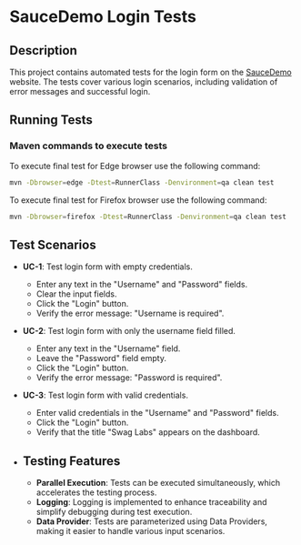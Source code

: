 # SauceDemo Login Tests

## Description

This project contains automated tests for the login form on the [SauceDemo](https://www.saucedemo.com/) website. The tests cover various login scenarios, including validation of error messages and successful login.

## Running Tests

### Maven commands to execute tests

To execute final test for Edge browser use the following command:
```bash
mvn -Dbrowser=edge -Dtest=RunnerClass -Denvironment=qa clean test
```

To execute final test for Firefox browser use the following command:
```bash
mvn -Dbrowser=firefox -Dtest=RunnerClass -Denvironment=qa clean test
```

## Test Scenarios

- **UC-1**: Test login form with empty credentials.
  - Enter any text in the "Username" and "Password" fields.
  - Clear the input fields.
  - Click the "Login" button.
  - Verify the error message: "Username is required".

- **UC-2**: Test login form with only the username field filled.
  - Enter any text in the "Username" field.
  - Leave the "Password" field empty.
  - Click the "Login" button.
  - Verify the error message: "Password is required".

- **UC-3**: Test login form with valid credentials.
  - Enter valid credentials in the "Username" and "Password" fields.
  - Click the "Login" button.
  - Verify that the title "Swag Labs" appears on the dashboard.

- ## Testing Features

  - **Parallel Execution**: Tests can be executed simultaneously, which accelerates the testing process.
  - **Logging**: Logging is implemented to enhance traceability and simplify debugging during test execution.
  - **Data Provider**: Tests are parameterized using Data Providers, making it easier to handle various input scenarios.
